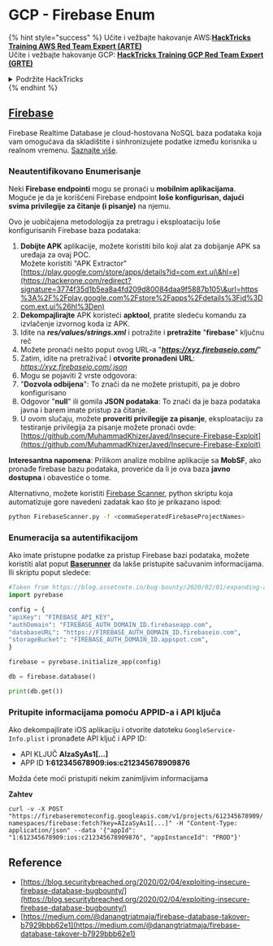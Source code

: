 # GCP - Firebase Enum

{% hint style="success" %}
Učite i vežbajte hakovanje AWS:<img src="/.gitbook/assets/image.png" alt="" data-size="line">[**HackTricks Training AWS Red Team Expert (ARTE)**](https://training.hacktricks.xyz/courses/arte)<img src="/.gitbook/assets/image.png" alt="" data-size="line">\
Učite i vežbajte hakovanje GCP: <img src="/.gitbook/assets/image (2).png" alt="" data-size="line">[**HackTricks Training GCP Red Team Expert (GRTE)**<img src="/.gitbook/assets/image (2).png" alt="" data-size="line">](https://training.hacktricks.xyz/courses/grte)

<details>

<summary>Podržite HackTricks</summary>

* Proverite [**planove pretplate**](https://github.com/sponsors/carlospolop)!
* **Pridružite se** 💬 [**Discord grupi**](https://discord.gg/hRep4RUj7f) ili [**telegram grupi**](https://t.me/peass) ili nas **pratite** na **Twitteru** 🐦 [**@hacktricks\_live**](https://twitter.com/hacktricks\_live)**.**
* **Podelite hakovanje trikova slanjem PR-ova na** [**HackTricks**](https://github.com/carlospolop/hacktricks) i [**HackTricks Cloud**](https://github.com/carlospolop/hacktricks-cloud) github repozitorijume.

</details>
{% endhint %}

## [Firebase](https://cloud.google.com/sdk/gcloud/reference/firebase/)

Firebase Realtime Database je cloud-hostovana NoSQL baza podataka koja vam omogućava da skladištite i sinhronizujete podatke između korisnika u realnom vremenu. [Saznajte više](https://firebase.google.com/products/realtime-database/).

### Neautentifikovano Enumerisanje

Neki **Firebase endpointi** mogu se pronaći u **mobilnim aplikacijama**. Moguće je da je korišćeni Firebase endpoint **loše konfigurisan, dajući svima privilegije za čitanje (i pisanje)** na njemu.

Ovo je uobičajena metodologija za pretragu i eksploataciju loše konfigurisanih Firebase baza podataka:

1. **Dobijte APK** aplikacije, možete koristiti bilo koji alat za dobijanje APK sa uređaja za ovaj POC.\
Možete koristiti "APK Extractor" [https://play.google.com/store/apps/details?id=com.ext.ui\&hl=e](https://hackerone.com/redirect?signature=3774f35d1b5ea8a4fd209d80084daa9f5887b105\&url=https%3A%2F%2Fplay.google.com%2Fstore%2Fapps%2Fdetails%3Fid%3Dcom.ext.ui%26hl%3Den)
2. **Dekompajlirajte** APK koristeći **apktool**, pratite sledeću komandu za izvlačenje izvornog koda iz APK.
3. Idite na _**res/values/strings.xml**_ i potražite i **pretražite** "**firebase**" ključnu reč
4. Možete pronaći nešto poput ovog URL-a "_**https://xyz.firebaseio.com/**_"
5. Zatim, idite na pretraživač i **otvorite pronađeni URL**: _https://xyz.firebaseio.com/.json_
6. Mogu se pojaviti 2 vrste odgovora:
1. "**Dozvola odbijena**": To znači da ne možete pristupiti, pa je dobro konfigurisano
2. Odgovor "**null**" ili gomila **JSON podataka**: To znači da je baza podataka javna i barem imate pristup za čitanje.
1. U ovom slučaju, možete **proveriti privilegije za pisanje**, eksploataciju za testiranje privilegija za pisanje možete pronaći ovde: [https://github.com/MuhammadKhizerJaved/Insecure-Firebase-Exploit](https://github.com/MuhammadKhizerJaved/Insecure-Firebase-Exploit)

**Interesantna napomena**: Prilikom analize mobilne aplikacije sa **MobSF**, ako pronađe firebase bazu podataka, proveriće da li je ova baza **javno dostupna** i obavestiće o tome.

Alternativno, možete koristiti [Firebase Scanner](https://github.com/shivsahni/FireBaseScanner), python skriptu koja automatizuje gore navedeni zadatak kao što je prikazano ispod:
```bash
python FirebaseScanner.py -f <commaSeperatedFirebaseProjectNames>
```
### Enumeracija sa autentifikacijom

Ako imate pristupne podatke za pristup Firebase bazi podataka, možete koristiti alat poput [**Baserunner**](https://github.com/iosiro/baserunner) da lakše pristupite sačuvanim informacijama. Ili skriptu poput sledeće:
```python
#Taken from https://blog.assetnote.io/bug-bounty/2020/02/01/expanding-attack-surface-react-native/
import pyrebase

config = {
"apiKey": "FIREBASE_API_KEY",
"authDomain": "FIREBASE_AUTH_DOMAIN_ID.firebaseapp.com",
"databaseURL": "https://FIREBASE_AUTH_DOMAIN_ID.firebaseio.com",
"storageBucket": "FIREBASE_AUTH_DOMAIN_ID.appspot.com",
}

firebase = pyrebase.initialize_app(config)

db = firebase.database()

print(db.get())
```
### Pritupite informacijama pomoću APPID-a i API ključa <a href="#access-info-with-appid-and-api-key" id="access-info-with-appid-and-api-key"></a>

Ako dekompajlirate iOS aplikaciju i otvorite datoteku `GoogleService-Info.plist` i pronađete API ključ i APP ID:

* API KLJUČ **AIzaSyAs1\[...]**
* APP ID **1:612345678909:ios:c212345678909876**

Možda ćete moći pristupiti nekim zanimljivim informacijama

**Zahtev**

`curl -v -X POST "https://firebaseremoteconfig.googleapis.com/v1/projects/612345678909/namespaces/firebase:fetch?key=AIzaSyAs1[...]" -H "Content-Type: application/json" --data '{"appId": "1:612345678909:ios:c212345678909876", "appInstanceId": "PROD"}'`

## Reference <a href="#references" id="references"></a>

* ​[https://blog.securitybreached.org/2020/02/04/exploiting-insecure-firebase-database-bugbounty/](https://blog.securitybreached.org/2020/02/04/exploiting-insecure-firebase-database-bugbounty/)​
* ​[https://medium.com/@danangtriatmaja/firebase-database-takover-b7929bbb62e1](https://medium.com/@danangtriatmaja/firebase-database-takover-b7929bbb62e1)​

